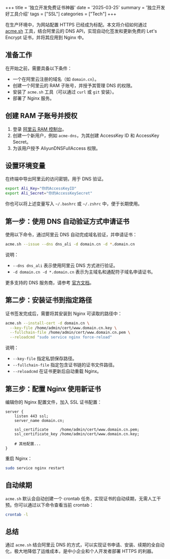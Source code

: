 +++
title = '独立开发免费证书神器'
date = '2025-03-25'
summary = '独立开发好工具介绍'
tags = ["SSL"]
categories = ["Tech"]
+++

在生产环境中，为网站配置 HTTPS 已经成为标配。本文将介绍如何通过 [acme.sh](https://github.com/acmesh-official/acme.sh) 工具，结合阿里云的 DNS API，实现自动化签发和更新免费的 Let's Encrypt 证书，并将其应用到 Nginx 中。

## 准备工作

在开始之前，需要具备以下条件：

- 一个在阿里云注册的域名（如 `domain.cn`）。
- 创建一个阿里云的 RAM 子账号，并授予其管理 DNS 的权限。
- 安装了 `acme.sh` 工具（可以通过 `curl` 或 `git` 安装）。
- 部署了 Nginx 服务。

## 创建 RAM 子账号并授权

1. 登录 [阿里云 RAM 控制台](https://ram.console.aliyun.com/)。
2. 创建一个新用户，例如 `acme-dns`，为其创建 AccessKey ID 和 AccessKey Secret。
3. 为该用户授予 AliyunDNSFullAccess 权限。

## 设置环境变量

在终端中导出阿里云的访问密钥，用于 DNS 验证。

```bash
export Ali_Key="你的AccessKeyID"
export Ali_Secret="你的AccessKeySecret"
```

你也可以将上述变量写入 `~/.bashrc` 或 `~/.zshrc` 中，便于长期使用。

## 第一步：使用 DNS 自动验证方式申请证书

使用以下命令，通过阿里云 DNS 自动完成域名验证，并申请证书：

```bash
acme.sh --issue --dns dns_ali -d domain.cn -d *.domain.cn
```

说明：
- `--dns dns_ali` 表示使用阿里云 DNS 方式进行验证。
- `-d domain.cn -d *.domain.cn` 表示为主域名和通配符子域名申请证书。

更多支持的 DNS 服务商，请参考 [官方文档](https://github.com/acmesh-official/acme.sh/wiki/dnsapi#dns_ali)。

## 第二步：安装证书到指定路径

证书签发完成后，需要将其安装到 Nginx 可读取的路径中：

```bash
acme.sh --install-cert -d domain.cn \
  --key-file /home/admin/cert/www.domain.cn.key \
  --fullchain-file /home/admin/cert/www.domain.cn.pem \
  --reloadcmd "sudo service nginx force-reload"
```

说明：
- `--key-file` 指定私钥保存路径。
- `--fullchain-file` 指定包含证书链的证书文件路径。
- `--reloadcmd` 在证书更新后自动重载 Nginx。

## 第三步：配置 Nginx 使用新证书

编辑你的 Nginx 配置文件，加入 SSL 证书配置：

```nginx
server {
    listen 443 ssl;
    server_name domain.cn;

    ssl_certificate     /home/admin/cert/www.domain.cn.pem;
    ssl_certificate_key /home/admin/cert/www.domain.cn.key;

    # 其他配置...
}
```

重启 Nginx：
```bash
sudo service nginx restart
```

## 自动续期

`acme.sh` 默认会自动创建一个 crontab 任务，实现证书的自动续期，无需人工干预。你可以通过以下命令查看当前 crontab：

```bash
crontab -l
```

## 总结

通过 `acme.sh` 结合阿里云 DNS 的方式，可以实现证书申请、安装、续期的全自动化，极大地降低了运维成本，是中小企业和个人开发者部署 HTTPS 的利器。

